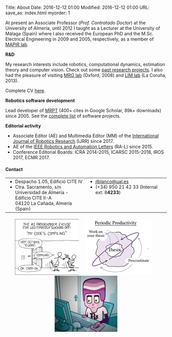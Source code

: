 Title: About
Date: 2016-12-12 01:00
Modified: 2016-12-12 01:00
URL:
save_as: index.html
myorder: 1

At present an Associate Professor (<i>Prof. Contratado Doctor</i>) at the University of Almería,
until 2012 I taught as a Lecturer at the University of Málaga (Spain)
where I also received the European PhD and the M.Sc. Electrical Engineering in 2009 and 2005, respectively, as a member of [MAPIR lab](http://mapir.isa.uma.es/mapirwebsite/).

**R&D**

My research interests include robotics, computational dynamics, estimation theory and computer vision.
Check out some [past research projects](http://mapir.isa.uma.es/mapirwebsite/index.php/projects-top-menu).
I also had the pleasure of visiting [MRG lab](http://mrg.robots.ox.ac.uk/) (Oxford, 2008)
and [LIM lab](http://lim.ii.udc.es/people.en.html) (La Coruña, 2013).</p>

Complete CV [here](https://w3.ual.es/~jlblanco/docs/jlblanco-cv-english.pdf).

**Robotics software development**

Lead developer of [MRPT](http://www.mrpt.org/) (400+ cites in Google Scholar, 89k+ downloads) since 2005.
See the [complete list]({filename}software.md) of software projects.

**Editorial activity**

  * Associate Editor (AE) and Multimedia Editor (MM) of the [International Journal of Robotics Research](http://journals.sagepub.com/home/ijr) (IJRR) since 2017.
  * AE of the [IEEE Robotics and Automation Letters](http://www.ieee-ras.org/publications/ra-l) (RA-L) since 2015.
  * Conference Editorial Boards: ICRA 2014-2015, ICARSC 2015-2018, IROS 2017, ECMR 2017.

#### Contact

<table style="border:none;">
<tr>
<td style="vertical-align:text-top;">
	<ul style="margin:0px;">
	<li style="list-style-image: url('imgs/icon_office.png');">Despacho 1.05, Edificio CITE IV </li>
	<li style="list-style-image: url('imgs/icon_postal.jpg');">
		Ctra. Sacramento, s/n <br/>
		Universidad de Almer&iacute;a - Edificio CITE II-A <br/>
		04120 La Ca&ntilde;ada, Almer&iacute;a (Spain)
		</li>
	</ul>
</td>
<td style="vertical-align:text-top;">
	<ul style="margin:0px;">
	<li style="list-style-image: url('imgs/icon_email.gif');"><a href="mailto:jlblanco@ual.es">jlblanco@ual.es</a></li>
	<li style="list-style-image: url('imgs/icon_phone.png');">(+34) 950 21 42 33  (Internal ext: 8<b>4233</b>) </li>
	</ul>
</td>
</tr>
</table> 


<div style="text-align:center; margin-top: 20px;clear:both;">
	<a href="http://xkcd.com/303/" target="_blank" rel="nofollow"><img style="border:none;" src="imgs/compiling.png" alt="compiling" /></a>
	&nbsp; &nbsp;
	<a href="http://www.phdcomics.com/comics/archive.php?comicid=1354" target="_blank" rel="nofollow"><img style="border:none;" src="imgs/phd_thesis_procastinate.png" alt="phd comics" /></a>
	&nbsp; &nbsp;
	<a href="http://www.youtube.com/watch?v=2OBZHB5I89A" target="_blank" rel="nofollow"><img style="border:none;" src="imgs/enjuto-mojamuto.jpg" alt="Enjuto" title="¿Qui&eacute;n te env&iacute;a?" /></a>
</div>
